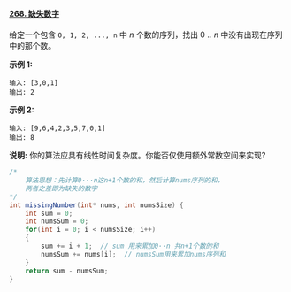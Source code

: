 #### [268. 缺失数字](https://leetcode-cn.com/problems/missing-number/)

给定一个包含 `0, 1, 2, ..., n` 中 *n* 个数的序列，找出 0 .. *n* 中没有出现在序列中的那个数。

**示例 1:**

```
输入: [3,0,1]
输出: 2
```

**示例 2:**

```
输入: [9,6,4,2,3,5,7,0,1]
输出: 8
```

**说明:**
你的算法应具有线性时间复杂度。你能否仅使用额外常数空间来实现?



```java
/*
    算法思想：先计算0···n这n+1个数的和，然后计算nums序列的和，
    两者之差即为缺失的数字
*/
int missingNumber(int* nums, int numsSize) {
    int sum = 0;
    int numsSum = 0;
    for(int i = 0; i < numsSize; i++)
    {
        sum += i + 1;  // sum 用来累加0··n 共n+1个数的和
        numsSum += nums[i];  // numsSum用来累加nums序列和
    }
    return sum - numsSum;
}
```

